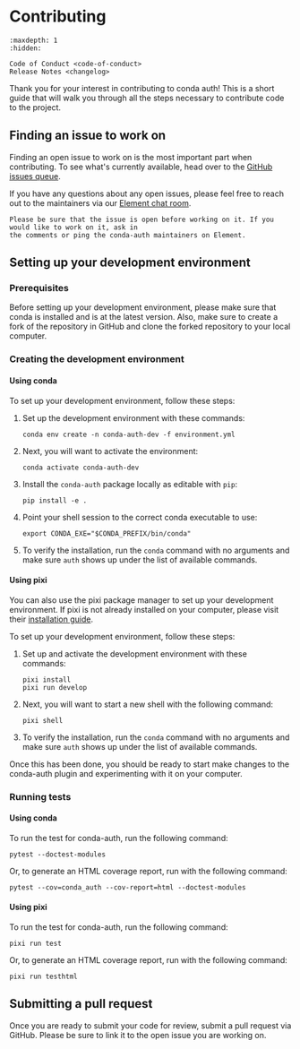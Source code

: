 # Contributing

```{toctree}
:maxdepth: 1
:hidden:

Code of Conduct <code-of-conduct>
Release Notes <changelog>
```

Thank you for your interest in contributing to conda auth! This is a short guide that will walk you
through all the steps necessary to contribute code to the project.

## Finding an issue to work on

Finding an open issue to work on is the most important part when contributing. To see what's currently
available, head over to the [GitHub issues queue][issues-queue].

If you have any questions about any open issues, please feel free to reach out to the maintainers via
our [Element chat room][element-chat].

```{admonition} Tip
Please be sure that the issue is open before working on it. If you would like to work on it, ask in
the comments or ping the conda-auth maintainers on Element.
```

## Setting up your development environment

### Prerequisites

Before setting up your development environment, please make sure that conda is installed
and is at the latest version. Also, make sure to create a fork of the repository in GitHub
and clone the forked repository to your local computer.

### Creating the development environment

#### Using conda

To set up your development environment, follow these steps:

1. Set up the development environment with these commands:
   ```
   conda env create -n conda-auth-dev -f environment.yml
   ```
2. Next, you will want to activate the environment:
   ```
   conda activate conda-auth-dev
   ```
3. Install the `conda-auth` package locally as editable with `pip`:
   ```
   pip install -e .
   ```
4. Point your shell session to the correct conda executable to use:
   ```
   export CONDA_EXE="$CONDA_PREFIX/bin/conda"
   ```
5. To verify the installation, run the `conda` command with no arguments and make sure `auth` shows up under
   the list of available commands.


#### Using pixi

You can also use the pixi package manager to set up your development environment.
If pixi is not already installed on your computer, please visit their
[installation guide](https://pixi.sh/latest/#installation).

To set up your development environment, follow these steps:

1. Set up and activate the development environment with these commands:
   ```
   pixi install
   pixi run develop
   ```
2. Next, you will want to start a new shell with the following command:
   ```
   pixi shell
   ```
3. To verify the installation, run the `conda` command with no arguments and make sure `auth` shows up under
   the list of available commands.

Once this has been done, you should be ready to start make changes to the conda-auth plugin and
experimenting with it on your computer.

### Running tests

#### Using conda

To run the test for conda-auth, run the following command:

```
pytest --doctest-modules
```

Or, to generate an HTML coverage report, run with the following command:

```
pytest --cov=conda_auth --cov-report=html --doctest-modules
```

#### Using pixi

To run the test for conda-auth, run the following command:

```
pixi run test
```

Or, to generate an HTML coverage report, run with the following command:

```
pixi run testhtml
```

## Submitting a pull request

Once you are ready to submit your code for review, submit a pull request via GitHub. Please be sure to link
it to the open issue you are working on.

<!-- Hyperlinks -->

[issues-queue]: https://github.com/conda-incubator/conda-auth/issues
[element-chat]: http://bit.ly/conda-chat-room
